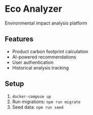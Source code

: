 # Eco Analyzer
Environmental impact analysis platform

## Features
- Product carbon footprint calculation
- AI-powered recommendations
- User authentication
- Historical analysis tracking

## Setup
1. `docker-compose up`
2. Run migrations: `npm run migrate`
3. Seed data: `npm run seed`

